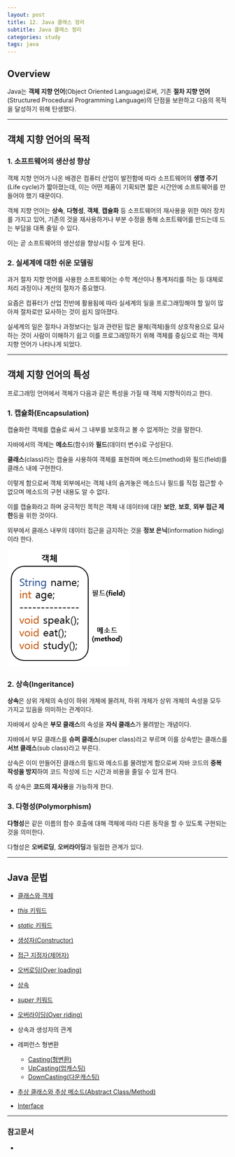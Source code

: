 ```yaml
---
layout: post
title: 12. Java 클래스 정리
subtitle: Java 클래스 정리
categories: study
tags: java
---
```


## Overview

Java는 **객체 지향 언어**(Object Oriented Language)로써, 기존 **절차 지향 언어**(Structured Procedural Programming Language)의 단점을 보완하고 다음의 목적을 달성하기 위해 탄생했다.

***

## 객체 지향 언어의 목적

### 1. 소프트웨어의 생산성 향상

객체 지향 언어가 나온 배경은 컴퓨터 산업이 발전함에 따라 소프트웨어의 **생명 주기**(Life cycle)가 짧아졌는데, 이는 어떤 제품이 기획되면 짧은 시간안에 소프트웨어를 만들어야 했기 때문이다.

객체 지향 언어는 **상속**, **다형성**, **객체**, **캡슐화** 등 소프트웨어의 재사용을 위한 여러 장치를 가지고 있어, 기존의 것을 재사용하거나 부분 수정을 통해 소프트웨어를 만드는데 드는 부담을 대폭 줄일 수 있다.

이는 곧 소프트웨어의 생산성을 향상시킬 수 있게 된다.

### 2. 실세계에 대한 쉬운 모델링

과거 절차 지향 언어를 사용한 소프트웨어는 수학 계산이나 통계처리를 하는 등 대체로 처리 과정이나 계산의 절차가 중요했다.

요즘은 컴퓨터가 산업 전반에 활용됨에 따라 실세계의 일을 프로그래밍해야 할 일이 많아져 절차로만 묘사하는 것이 쉽지 않아졌다.

실세계의 일은 절차나 과정보다는 일과 관련된 많은 물체(객체)들의 상호작용으로 묘사하는 것이 사람이 이해하기 쉽고 이를 프로그래밍하기 위해 객체를 중심으로 하는 객체 지향 언어가 나타나게 되었다.

***

## 객체 지향 언어의 특성

프로그래밍 언어에서 객체가 다음과 같은 특성을 가질 때 객체 지향적이라고 한다.

### 1. 캡슐화(Encapsulation)

캡슐화란 객체를 캡슐로 싸서 그 내부를 보호하고 볼 수 없게하는 것을 말한다.

자바에서의 객체는 **메소드**(함수)와 **필드**(데이터 변수)로 구성된다.

**클래스**(class)라는 캡슐을 사용하여 객체를 표현하며 메소드(method)와 필드(field)를 클래스 내에 구현한다.

이렇게 함으로써 객체 외부에서는 객체 내의 숨겨놓은 메소드나 필드를 직접 접근할 수 없으며 메소드의 구현 내용도 알 수 없다.

이를 캡슐화라고 하며 궁극적인 목적은 객체 내 데이터에 대한 **보안**, **보호**, **외부 접근 제한**등을 위한 것이다.

외부에서 클래스 내부의 데이터 접근을 금지하는 것을 **정보 은닉**(information hiding)이라 한다.

![객체](/assets/img/study/java/190824_fig_1.png)

### 2. 상속(Ingeritance)

**상속**은 상위 개체의 속성이 하위 개체에 물려져, 하위 개체가 상위 개체의 속성을 모두 가지고 있음을 의미하는 관계이다.

자바에서 상속은 **부모 클래스**의 속성을 **자식 클래스**가 물려받는 개념이다.

자바에서 부모 클래스를 **슈퍼 클래스**(super class)라고 부르며 이를 상속받는 클래스를 **서브 클래스**(sub class)라고 부른다.

상속은 이미 만들어진 클래스의 필드와 메소드를 물려받게 함으로써 자바 코드의 **중복 작성을 방지**하여 코드 작성에 드는 시간과 비용을 줄일 수 있게 한다.

즉 상속은 **코드의 재사용**을 가능하게 한다.

### 3. 다형성(Polymorphism)

**다형성**은 같은 이름의 함수 호출에 대해 객체에 따라 다른 동작을 할 수 있도록 구현되는 것을 의미한다.

다형성은 **오버로딩**, **오버라이딩**과 밀접한 관계가 있다.

***

## Java 문법

- [클래스와 객체](https://rap0d.github.io/study/2019/07/07/java_3_%EA%B0%9D%EC%B2%B4%EC%99%80_%ED%81%B4%EB%9E%98%EC%8A%A4/)

- [*this* 키워드](https://rap0d.github.io/study/2019/08/28/java_15_this/)

- [*static* 키워드](https://rap0d.github.io/study/2019/08/28/java_13_static/)

- [생성자(Constructor)](https://rap0d.github.io/study/2019/08/28/java_14_생성자/)

- [접근 지정자(제어자)](https://rap0d.github.io/study/2019/08/28/java_19_제어자/)

- [오버로딩(Over loading)](https://rap0d.github.io/study/2019/08/28/java_18_오버로딩/)

- [상속](https://rap0d.github.io/study/2019/07/08/java_4_상속/)

- [*super* 키워드](https://rap0d.github.io/study/2019/08/28/java_20_overriding#this-this-super-super%ec%9d%98-%ec%82%ac%ec%9a%a9)

- [오버라이딩(Over riding)](https://rap0d.github.io/study/2019/08/28/java_20_overriding/)

- 상속과 생성자의 관계

- 레퍼런스 형변환
  - [Casting(형변환)](https://rap0d.github.io/study/2019/08/18/java_9_java_casting/)
  - [UpCasting(업캐스팅)](https://rap0d.github.io/study/2019/08/19/java_10_java_upcasting/)
  - [DownCasting(다운캐스팅)](https://rap0d.github.io/study/2019/08/19/java_11_java_downcasting/)

- [추상 클래스와 추상 메소드(Abstract Class/Method)](https://rap0d.github.io/study/2019/08/28/java_16_추상/)

- [Interface](https://rap0d.github.io/study/2019/08/28/java_17_interface/)

***

### 참고문서
- 